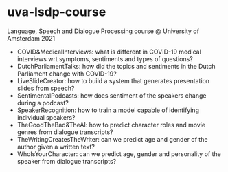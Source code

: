 # uva-lsdp-course
Language, Speech and Dialogue Processing course @ University of Amsterdam 2021

* COVID&MedicalInterviews: what is different in COVID-19 medical interviews wrt symptoms, sentiments and types of questions?
* DutchParliamentTalks: how did the topics and sentiments in the Dutch Parliament change with COVID-19?
* LiveSlideCreator: how to build a system that generates presentation slides from speech?
* SentimentalPodcasts: how does sentiment of the speakers change during a podcast?
* SpeakerRecognition: how to train a model capable of identifying individual speakers?
* TheGoodTheBad&TheAI: how to predict character roles and movie genres from dialogue transcripts?
* TheWritingCreatesTheWriter: can we predict age and gender of the author given a written text?
* WhoIsYourCharacter: can we predict age, gender and personality of the speaker from dialogue transcripts?
